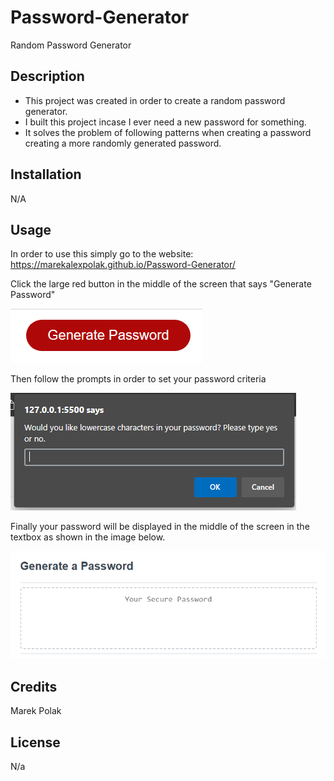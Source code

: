 # Password-Generator
Random Password Generator

## Description

- This project was created in order to create a random password generator.
- I built this project incase I ever need a new password for something.
- It solves the problem of following patterns when creating a password creating a more randomly generated password.

## Installation

N/A

## Usage

In order to use this simply go to the website: https://marekalexpolak.github.io/Password-Generator/

Click the large red button in the middle of the screen that says "Generate Password" 

![Picture of Button](/Assets/Images/Button.PNG)

Then follow the prompts in order to set your password criteria

![Picture of Prompts](/Assets/Images/Prompts.PNG)

Finally your password will be displayed in the middle of the screen in the textbox as shown in the image below.

![Picture of Textbox](/Assets/Images/Textbox.PNG)




## Credits

Marek Polak

## License

N/a

